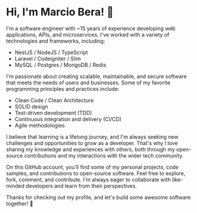 # Hi, I'm Marcio Bera! 👋

I'm a software engineer with ~15 years of experience developing web applications, APIs, and microservices. I've worked with a variety of technologies and frameworks, including:

- NestJS / NodeJS / TypeScript
- Laravel / Codeigniter / Slim
- MySQL / Postgres / MongoDB / Redis

I'm passionate about creating scalable, maintainable, and secure software that meets the needs of users and businesses. Some of my favorite programming principles and practices include:

- Clean Code / Clean Architecture
- SOLID design
- Test-driven development (TDD)
- Continuous integration and delivery (CI/CD)
- Agile methodologies

I believe that learning is a lifelong journey, and I'm always seeking new challenges and opportunities to grow as a developer. That's why I love sharing my knowledge and experiences with others, both through my open-source contributions and my interactions with the wider tech community.

On this GitHub account, you'll find some of my personal projects, code samples, and contributions to open-source software. Feel free to explore, fork, comment, and contribute. I'm always eager to collaborate with like-minded developers and learn from their perspectives.

Thanks for checking out my profile, and let's build some awesome software together! 🚀
